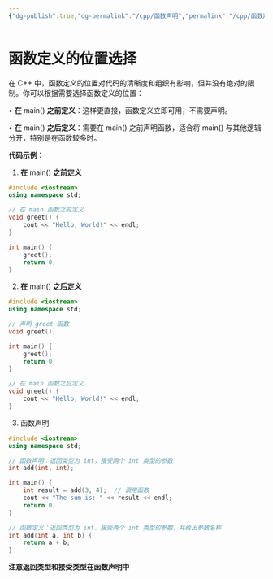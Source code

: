 ```yaml
---
{"dg-publish":true,"dg-permalink":"/cpp/函数声明","permalink":"/cpp/函数声明/","dgPassFrontmatter":true}
---
```




# **函数定义的位置选择**
  

在 C++ 中，函数定义的位置对代码的清晰度和组织有影响，但并没有绝对的限制。你可以根据需要选择函数定义的位置：

• **在** main() **之前定义**：这样更直接，函数定义立即可用，不需要声明。

• **在** main() **之后定义**：需要在 main() 之前声明函数，适合将 main() 与其他逻辑分开，特别是在函数较多时。

  

**代码示例：**

1. **在** main() **之前定义**

```cpp
#include <iostream>
using namespace std;

// 在 main 函数之前定义
void greet() {
    cout << "Hello, World!" << endl;
}

int main() {
    greet();
    return 0;
}
```

2. **在** main() **之后定义**

```cpp
#include <iostream>
using namespace std;

// 声明 greet 函数
void greet();

int main() {
    greet();
    return 0;
}

// 在 main 函数之后定义
void greet() {
    cout << "Hello, World!" << endl;
}
```

3. 函数声明

```cpp
#include <iostream>
using namespace std;

// 函数声明：返回类型为 int，接受两个 int 类型的参数
int add(int, int);

int main() {
    int result = add(3, 4);  // 调用函数
    cout << "The sum is: " << result << endl;
    return 0;
}

// 函数定义：返回类型为 int，接受两个 int 类型的参数，并给出参数名称
int add(int a, int b) {
    return a + b;
}
```

**注意返回类型和接受类型在函数声明中**
